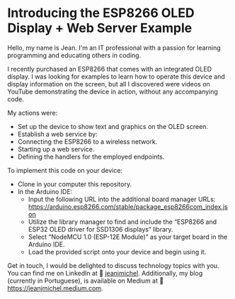 # Introducing the ESP8266 OLED Display + Web Server Example

Hello, my name is Jean. I'm an IT professional with a passion for learning programming and educating others in coding.

I recently purchased an ESP8266 that comes with an integrated OLED display. I was looking for examples to learn how to operate this device and display information on the screen, but all I discovered were videos on YouTube demonstrating the device in action, without any accompanying code.

My actions were:

- Set up the device to show text and graphics on the OLED screen.
- Establish a web service by:
- Connecting the ESP8266 to a wireless network.
- Starting up a web service.
- Defining the handlers for the employed endpoints.

To implement this code on your device:

- Clone in your computer this repository.
- In the Arduino IDE:
    * Input the following URL into the additional board manager URLs: https://arduino.esp8266.com/stable/package_esp8266com_index.json
    * Utilize the library manager to find and include the “ESP8266 and ESP32 OLED driver for SSD1306 displays” library.
    * Select “NodeMCU 1.0 (ESP-12E Module)” as your target board in the Arduino IDE.
    * Load the provided script onto your device and begin using it.

Get in touch, I would be delighted to discuss technology topics with you.
You can find me on LinkedIn at :link: [jeanjmichel](https://www.linkedin.com/in/jeanjmichel/).
Additionally, my blog (currently in Portuguese), is available on Medium at :link: https://jeanjmichel.medium.com.
